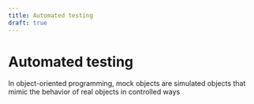 ```yaml
---
title: Automated testing
draft: true
---
```


# Automated testing

In object-oriented programming, mock objects are simulated objects that mimic the behavior of real objects in controlled ways
